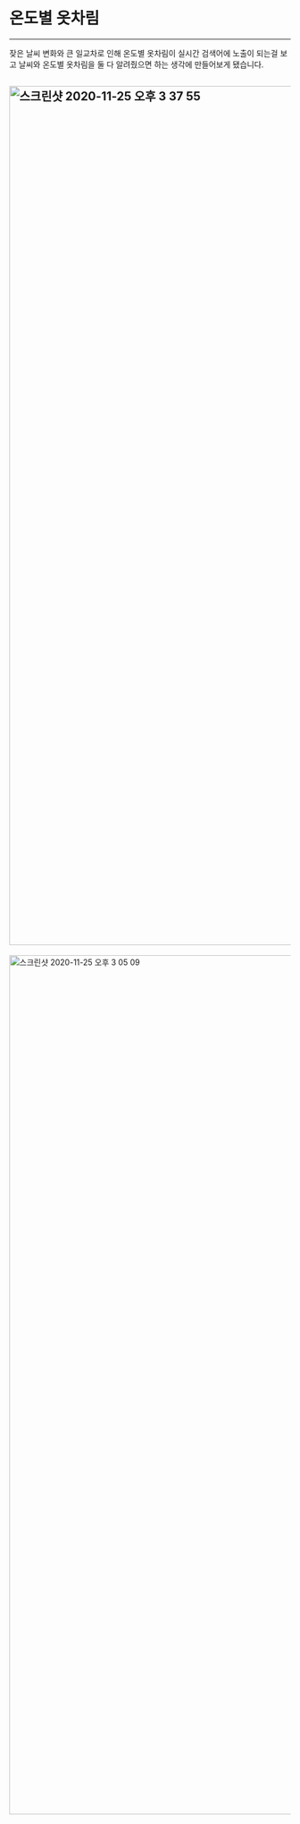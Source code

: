# 온도별 옷차림

---

잦은 날씨 변화와 큰 일교차로 인해 온도별 옷차림이 실시간 검색어에 노출이 되는걸 보고 날씨와 온도별 옷차림을 둘 다 알려줬으면 하는 생각에 만들어보게 됐습니다.

## <img width="1536" alt="스크린샷 2020-11-25 오후 3 37 55" src="https://user-images.githubusercontent.com/66554164/100191893-4b1e1680-2f34-11eb-9bfd-aedc723c8f6f.png">

<img width="1536" alt="스크린샷 2020-11-25 오후 3 05 09" src="https://user-images.githubusercontent.com/66554164/100191967-6be66c00-2f34-11eb-90b2-11aac2e2b6b1.png">
